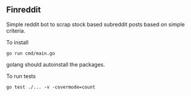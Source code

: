 ## Finreddit

Simple reddit bot to scrap stock based subreddit posts based on simple criteria.

To install

```
go run cmd/main.go
```

golang should autoinstall the packages.


To run tests

```
go test ./... -v -covermode=count
```